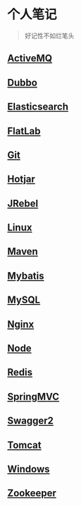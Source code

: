 # 个人笔记
> 好记性不如烂笔头

## [ActiveMQ](https://github.com/Miven666/note/blob/master/ActiveMQ.md)

## [Dubbo](https://github.com/Miven666/note/blob/master/Dubbo.md)

## [Elasticsearch](https://github.com/Miven666/note/blob/master/Elasticsearch.md)

## [FlatLab](https://github.com/Miven666/note/blob/master/FlatLab.md)

## [Git](https://github.com/Miven666/note/blob/master/Git.md)

## [Hotjar](https://github.com/Miven666/note/blob/master/Hotjar.md)

## [JRebel](https://github.com/Miven666/note/blob/master/jRebel.md)

## [Linux](https://github.com/Miven666/note/blob/master/Linux.md)

## [Maven](https://github.com/Miven666/note/blob/master/Maven.md)

## [Mybatis](https://github.com/Miven666/note/blob/master/Mybatis.md)

## [MySQL](https://github.com/Miven666/note/blob/master/MySQL.md)

## [Nginx](https://github.com/Miven666/note/blob/master/Nginx.md)

## [Node](https://github.com/Miven666/note/blob/master/Node.md)

## [Redis](https://github.com/Miven666/note/blob/master/Redis.md)

## [SpringMVC](https://github.com/Miven666/note/blob/master/SpringMVC.md)

## [Swagger2](https://github.com/Miven666/note/blob/master/Swagger2.md)

## [Tomcat](https://github.com/Miven666/note/blob/master/Tomcat.md)

## [Windows](https://github.com/Miven666/note/blob/master/Windows.md)

## [Zookeeper](https://github.com/Miven666/note/blob/master/Zookeeper.md)

